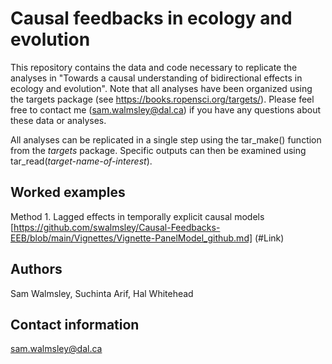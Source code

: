 # Causal feedbacks in ecology and evolution

This repository contains the data and code necessary to replicate the analyses in "Towards a causal understanding of bidirectional effects in ecology and evolution". Note that all analyses have been organized using the targets package (see https://books.ropensci.org/targets/). Please feel free to contact me (sam.walmsley@dal.ca) if you have any questions about these data or analyses. 

All analyses can be replicated in a single step using the tar_make() function from the *targets* package. Specific outputs can then be examined using tar_read(*target-name-of-interest*).

## Worked examples

Method 1. Lagged effects in temporally explicit causal models [https://github.com/swalmsley/Causal-Feedbacks-EEB/blob/main/Vignettes/Vignette-PanelModel_github.md] (#Link)


## Authors

Sam Walmsley, Suchinta Arif, Hal Whitehead

## Contact information

sam.walmsley@dal.ca